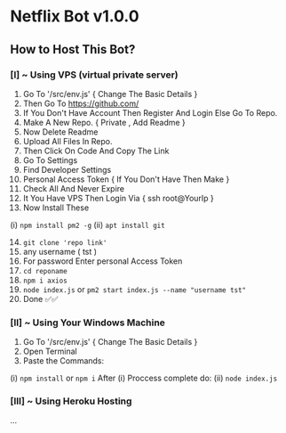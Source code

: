 # Netflix Bot v1.0.0

## How to Host This Bot?

### [I] ~ Using VPS (virtual private server)

01) Go To '/src/env.js' { Change The Basic Details }
02) Then Go To https://github.com/
03) If You Don't Have Account Then Register And Login Else Go To Repo.
04) Make A New Repo. { Private , Add Readme }
05) Now Delete Readme
06) Upload All Files In Repo.
07) Then Click On Code And Copy The Link
08) Go To Settings
09) Find Developer Settings
10) Personal Access Token { If You Don't Have Then Make }
11) Check All And Never Expire
12) It You Have VPS Then Login Via { ssh root@YourIp }
13) Now Install These 

(i) ```npm install pm2 -g```
(ii) ```apt install git```

14) `git clone 'repo link'`
15) any username ( tst )
16) For password  Enter personal Access Token
17) `cd reponame`
18) `npm i axios`
19) `node index.js` or `pm2 start index.js --name "username tst"`
20) Done ✅✅


### [II] ~ Using Your Windows Machine

01) Go To '/src/env.js' { Change The Basic Details }
02) Open Terminal
03) Paste the Commands:

(i) `npm install` or `npm i`
After (i) Proccess complete do:
(ii) `node index.js`


### [III] ~ Using Heroku Hosting
...

